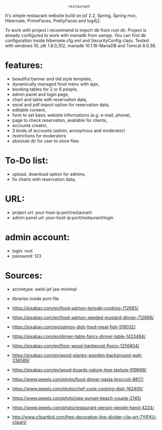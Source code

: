 
                                 restaurant 

It's simple restaurant website build on jsf 2.2, Spring, Spring mvc, Hibernate, PrimeFaces, PrettyFaces and log4j2.

To work with project i recommend to import db from root dir.
Project is already configured to work with mariadb from xampp.
You can find db configuration inside hibernate.cfg.xml and SecurityConfig class.
Tested with windows 10, jdk 1.8.0_102, mariadb 10.1.16-MariaDB and Tomcat 8.0.38.


features:
===========
- beautiful banner and old style template,
- dynamically managed food menu with ajax,
- booking tables for 2 or 6 people,
- admin panel and login page,
- chart and table with reservation data,
- excel and pdf import option for reservation data,
- editable content,
- form to set basic website informations (e.g. e-mail, phone),
- page to check reservation, available for clients,
- accounts creator,
- 3 kinds of accounts (admin, anonymous and moderator)
- restrictions for moderators
- absolute dir for user to store files


To-Do list:
===========
- upload, download option for admins,
- fix charts with reservation data,


URL:
===========
- project url: your-host-ip:port/restaurant
- admin panel url: your-host-ip:port/restaurant/login


admin account:
===========
- login: root
- password: 123


Sources:
===========
- archetype: weld-jsf-jee-minimal

- libraries inside pom file

- https://pixabay.com/en/food-salmon-teriyaki-cooking-712665/

- https://pixabay.com/en/food-salmon-seeded-mustard-dinner-712666/

- https://pixabay.com/en/salmon-dish-food-meal-fish-518032/

- https://pixabay.com/en/dinner-table-fancy-dinner-table-1433494/

- https://pixabay.com/en/floor-wood-hardwood-floors-1256804/

- https://pixabay.com/en/wood-planks-wooden-background-wall-336589/

- https://pixabay.com/en/wood-boards-nature-tree-texture-919668/

- https://www.pexels.com/photo/food-dinner-pasta-broccoli-8817/

- https://www.pexels.com/photo/chef-cook-cooking-dish-162400/

- https://www.pexels.com/photo/sea-sunset-beach-couple-2145/

- https://www.pexels.com/photo/restaurant-person-people-hand-4224/

- http://www.clipartkid.com/free-decorative-line-divider-clip-art-7YlFKU-clipart/